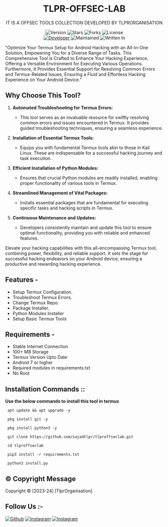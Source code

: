 <h1 align="center">TLPR-OFFSEC-LAB</h1>
<p align="center">
    IT IS A OFFSEC TOOLS COLLECTION DEVELOPED BY TLPRORGANISATION
</p>
<p align="center">
    <img alt="Version" src="https://img.shields.io/badge/Version-0.1.1-blue?style=for-the-badge&color=blue">
    <img alt="Stars" src="https://img.shields.io/github/stars/sajadtlpr/tlproffseclab?style=for-the-badge&color=magenta">
    <img alt="Forks" src="https://img.shields.io/github/forks/sajadtlpr/tlproffseclab?color=cyan&style=for-the-badge&color=purple">
    <img alt="License" src="https://img.shields.io/github/license/sajadtlpr/tlproffseclab?style=for-the-badge&color=blue">
    <br>
    <a href="https://telegram.me/sajadtlpr"><img title="Developer" src="https://img.shields.io/badge/Developer-sajadtlpr-red?style=flat-square"></a>
    <img alt="Maintained" src="https://img.shields.io/badge/Maintained-Yes-blue?style=flat-square">
    <img alt="Written In" src="https://img.shields.io/badge/Written%20In-python-yellow?style=flat-square">
</p>


"Optimize Your Termux Setup for Android Hacking with an All-in-One Solution, Empowering You for a Diverse Range of Tasks. This Comprehensive Tool is Crafted to Enhance Your Hacking Experience, Offering a Versatile Environment for Executing Various Operations. Furthermore, It Provides Essential Support for Resolving Common Errors and Termux-Related Issues, Ensuring a Fluid and Effortless Hacking Experience on Your Android Device."
## Why Choose This Tool?

1. **Automated Troubleshooting for Termux Errors:**
   - This tool serves as an invaluable resource for swiftly resolving common errors and issues encountered in Termux. It provides guided troubleshooting techniques, ensuring a seamless experience.

2. **Installation of Essential Termux Tools:**
   - Equips you with fundamental Termux tools akin to those in Kali Linux. These are indispensable for a successful hacking journey and task execution.

3. **Efficient Installation of Python Modules:**
   - Ensures that crucial Python modules are readily installed, enabling proper functionality of various tools in Termux.

4. **Streamlined Management of Vital Packages:**
   - Installs essential packages that are fundamental for executing specific tasks and hacking scripts in Termux.

5. **Continuous Maintenance and Updates:**
   - Developers consistently maintain and update this tool to ensure optimal functionality, providing you with reliable and enhanced features.

Elevate your hacking capabilities with this all-encompassing Termux tool, combining power, flexibility, and reliable support. It sets the stage for successful hacking endeavors on your Android device, ensuring a productive and rewarding hacking experience.
## Features - 
- Setup Termux Configuration.
- Troubleshoot Termux Errors.
- Change Termux Repo.
- Package Installer.
- Python Modules Installer
- Setup Basic Termux Tools
  
## Requirements - 
- Stable Internet Connection
- 100+ MB Storage
- Termux Version Upto Date
- Android 7 or higher
- Required modules in requirements.txt
- No Root

## Installation Commands ::
**Use the below commands to install this tool in termux**

```
 apt update && apt upgrade -y

 pkg install git -y

 pkg install python3 -y

 git clone https://github.com/sajadtlpr/tlproffseclab.git

 cd tlproffseclab

 pip3 install -r requirements.txt

 python3 install.py
```

## ©️ Copyright Message
Copyright © [2023-24] [TlprOrganisation]

## Follow Us :-
<a href="https://github.com/sajadtlpr"><img title="Github" src="https://img.shields.io/badge/GitHub-sajadtlpr-brightgreen?style=for-the-badge&logo=github"></a>
[![Instagram](https://img.shields.io/badge/INSTAGRAM-FOLLOW-blue?style=for-the-badge&logo=instagram)](https://www.instagram.com/sajad.tlpr/)
[![Instagram](https://img.shields.io/badge/WEBSITE-VISIT-yellow?style=for-the-badge&logo=blogger)](sajadtlpr.github.io/in/)


